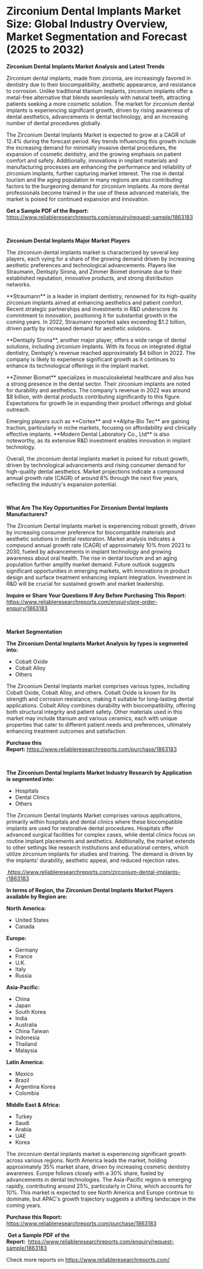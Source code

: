 <p><h1>Zirconium Dental Implants Market Size: Global Industry Overview, Market Segmentation and Forecast (2025 to 2032)</h1></p><p><strong>Zirconium Dental Implants Market Analysis and Latest Trends</strong></p>
<p><p>Zirconium dental implants, made from zirconia, are increasingly favored in dentistry due to their biocompatibility, aesthetic appearance, and resistance to corrosion. Unlike traditional titanium implants, zirconium implants offer a metal-free alternative that blends seamlessly with natural teeth, attracting patients seeking a more cosmetic solution. The market for zirconium dental implants is experiencing significant growth, driven by rising awareness of dental aesthetics, advancements in dental technology, and an increasing number of dental procedures globally.</p><p>The Zirconium Dental Implants Market is expected to grow at a CAGR of 12.4% during the forecast period. Key trends influencing this growth include the increasing demand for minimally invasive dental procedures, the expansion of cosmetic dentistry, and the growing emphasis on patient comfort and safety. Additionally, innovations in implant materials and manufacturing processes are enhancing the performance and reliability of zirconium implants, further capturing market interest. The rise in dental tourism and the aging population in many regions are also contributing factors to the burgeoning demand for zirconium implants. As more dental professionals become trained in the use of these advanced materials, the market is poised for continued expansion and innovation.</p></p>
<p><strong>Get a Sample PDF of the Report:&nbsp;</strong> <a href="https://www.reliableresearchreports.com/enquiry/request-sample/1863183?utm_campaign=2317&utm_medium=2&utm_source=Github&utm_content=ia&utm_term=08032025&utm_id=zirconium-dental-implants">https://www.reliableresearchreports.com/enquiry/request-sample/1863183</a></p>
<p>&nbsp;</p>
<p><strong>Zirconium Dental Implants Major Market Players</strong></p>
<p><p>The zirconium dental implants market is characterized by several key players, each vying for a share of the growing demand driven by increasing aesthetic preferences and technological advancements. Players like Straumann, Dentsply Sirona, and Zimmer Biomet dominate due to their established reputation, innovative products, and strong distribution networks.</p><p>**Straumann** is a leader in implant dentistry, renowned for its high-quality zirconium implants aimed at enhancing aesthetics and patient comfort. Recent strategic partnerships and investments in R&D underscore its commitment to innovation, positioning it for substantial growth in the coming years. In 2022, Straumann reported sales exceeding $1.2 billion, driven partly by increased demand for aesthetic solutions.</p><p>**Dentsply Sirona**, another major player, offers a wide range of dental solutions, including zirconium implants. With its focus on integrated digital dentistry, Dentsply's revenue reached approximately $4 billion in 2022. The company is likely to experience significant growth as it continues to enhance its technological offerings in the implant market.</p><p>**Zimmer Biomet** specializes in musculoskeletal healthcare and also has a strong presence in the dental sector. Their zirconium implants are noted for durability and aesthetics. The company's revenue in 2022 was around $8 billion, with dental products contributing significantly to this figure. Expectations for growth lie in expanding their product offerings and global outreach.</p><p>Emerging players such as **Cortex** and **Alpha-Bio Tec** are gaining traction, particularly in niche markets, focusing on affordability and clinically effective implants. **Modern Dental Laboratory Co., Ltd** is also noteworthy, as its extensive R&D investment enables innovation in implant technology.</p><p>Overall, the zirconium dental implants market is poised for robust growth, driven by technological advancements and rising consumer demand for high-quality dental aesthetics. Market projections indicate a compound annual growth rate (CAGR) of around 8% through the next five years, reflecting the industry's expansion potential.</p></p>
<p>&nbsp;</p>
<p><strong>What Are The Key Opportunities For Zirconium Dental Implants Manufacturers?</strong></p>
<p><p>The Zirconium Dental Implants market is experiencing robust growth, driven by increasing consumer preference for biocompatible materials and aesthetic solutions in dental restoration. Market analysis indicates a compound annual growth rate (CAGR) of approximately 10% from 2023 to 2030, fueled by advancements in implant technology and growing awareness about oral health. The rise in dental tourism and an aging population further amplify market demand. Future outlook suggests significant opportunities in emerging markets, with innovations in product design and surface treatment enhancing implant integration. Investment in R&D will be crucial for sustained growth and market leadership.</p></p>
<p><strong>Inquire or Share Your Questions If Any Before Purchasing This Report:</strong> <a href="https://www.reliableresearchreports.com/enquiry/pre-order-enquiry/1863183?utm_campaign=2317&utm_medium=2&utm_source=Github&utm_content=ia&utm_term=08032025&utm_id=zirconium-dental-implants">https://www.reliableresearchreports.com/enquiry/pre-order-enquiry/1863183</a></p>
<p>&nbsp;</p>
<p><strong>Market Segmentation</strong></p>
<p><strong>The Zirconium Dental Implants Market Analysis by types is segmented into:</strong></p>
<p><ul><li>Cobalt Oxide</li><li>Cobalt Alloy</li><li>Others</li></ul></p>
<p><p>The Zirconium Dental Implants market comprises various types, including Cobalt Oxide, Cobalt Alloy, and others. Cobalt Oxide is known for its strength and corrosion resistance, making it suitable for long-lasting dental applications. Cobalt Alloy combines durability with biocompatibility, offering both structural integrity and patient safety. Other materials used in this market may include titanium and various ceramics, each with unique properties that cater to different patient needs and preferences, ultimately enhancing treatment outcomes and satisfaction.</p></p>
<p><strong>Purchase this Report:&nbsp;</strong><a href="https://www.reliableresearchreports.com/purchase/1863183?utm_campaign=2317&utm_medium=2&utm_source=Github&utm_content=ia&utm_term=08032025&utm_id=zirconium-dental-implants">https://www.reliableresearchreports.com/purchase/1863183</a></p>
<p>&nbsp;</p>
<p><strong>The Zirconium Dental Implants Market Industry Research by Application is segmented into:</strong></p>
<p><ul><li>Hospitals</li><li>Dental Clinics</li><li>Others</li></ul></p>
<p><p>The Zirconium Dental Implants Market comprises various applications, primarily within hospitals and dental clinics where these biocompatible implants are used for restorative dental procedures. Hospitals offer advanced surgical facilities for complex cases, while dental clinics focus on routine implant placements and aesthetics. Additionally, the market extends to other settings like research institutions and educational centers, which utilize zirconium implants for studies and training. The demand is driven by the implants’ durability, aesthetic appeal, and reduced rejection rates.</p></p>
<p><a href="https://www.reliableresearchreports.com/zirconium-dental-implants-r1863183?utm_campaign=2317&utm_medium=2&utm_source=Github&utm_content=ia&utm_term=08032025&utm_id=zirconium-dental-implants">&nbsp;https://www.reliableresearchreports.com/zirconium-dental-implants-r1863183</a></p>
<p><strong>In terms of Region, the Zirconium Dental Implants Market Players available by Region are:</strong></p>
<p>
    <p> <strong> North America: </strong>
        <ul>
            <li>United States</li>
            <li>Canada</li>
        </ul>
        </p> 
    <p> <strong> Europe: </strong>
        <ul>
            <li>Germany</li>
            <li>France</li>
            <li>U.K.</li>
            <li>Italy</li>
            <li>Russia</li>
        </ul>
        </p> 
    <p> <strong> Asia-Pacific: </strong>
        <ul>
            <li>China</li>
            <li>Japan</li>
            <li>South Korea</li>
            <li>India</li>
            <li>Australia</li>
            <li>China Taiwan</li>
            <li>Indonesia</li>
            <li>Thailand</li>
            <li>Malaysia</li>
        </ul>
        </p> 
    <p> <strong> Latin America: </strong>
        <ul>
            <li>Mexico</li>
            <li>Brazil</li>
            <li>Argentina Korea</li>
            <li>Colombia</li>
        </ul>
        </p> 
    <p> <strong> Middle East & Africa: </strong>
        <ul>
            <li>Turkey</li>
            <li>Saudi</li>
            <li>Arabia</li>
            <li>UAE</li>
            <li>Korea</li>
        </ul>
    </p>
    </p>
<p><p>The zirconium dental implants market is experiencing significant growth across various regions. North America leads the market, holding approximately 35% market share, driven by increasing cosmetic dentistry awareness. Europe follows closely with a 30% share, fueled by advancements in dental technologies. The Asia-Pacific region is emerging rapidly, contributing around 25%, particularly in China, which accounts for 10%. This market is expected to see North America and Europe continue to dominate, but APAC's growth trajectory suggests a shifting landscape in the coming years.</p></p>
<p><strong>Purchase this Report: </strong><a href="https://www.reliableresearchreports.com/purchase/1863183?utm_campaign=2317&utm_medium=2&utm_source=Github&utm_content=ia&utm_term=08032025&utm_id=zirconium-dental-implants">https://www.reliableresearchreports.com/purchase/1863183</a></p>
<p>&nbsp;<strong>Get a Sample PDF of the Report:&nbsp;&nbsp;</strong><a href="https://www.reliableresearchreports.com/enquiry/request-sample/1863183?utm_campaign=2317&utm_medium=2&utm_source=Github&utm_content=ia&utm_term=08032025&utm_id=zirconium-dental-implants">https://www.reliableresearchreports.com/enquiry/request-sample/1863183</a></p>
<p><strong></strong></p>
<p>Check more reports on <a href="https://www.reliableresearchreports.com/?utm_campaign=2317&utm_medium=2&utm_source=Github&utm_content=ia&utm_term=08032025&utm_id=zirconium-dental-implants">https://www.reliableresearchreports.com/</a></p>